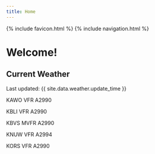```yaml
---
title: Home
---
```

{% include favicon.html %}
{% include navigation.html %}
# Welcome!

## Current Weather

Last updated: {{ site.data.weather.update_time }}

KAWO VFR A2990

KBLI VFR A2990

KBVS MVFR A2990

KNUW VFR A2994

KORS VFR A2990


